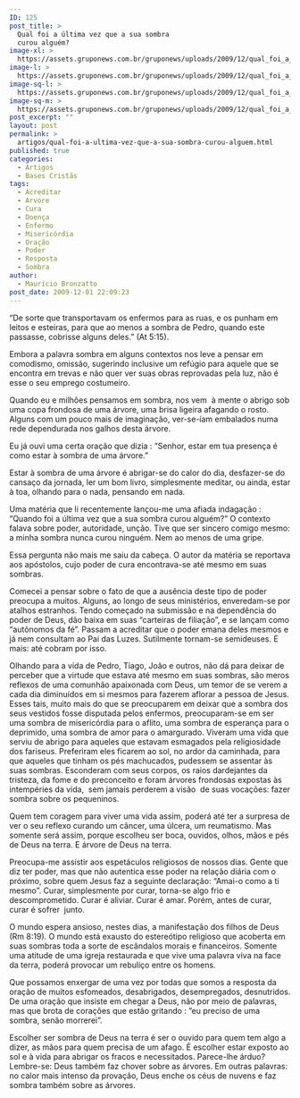 ```yaml
---
ID: 125
post_title: >
  Qual foi a última vez que a sua sombra
  curou alguém?
image-xl: >
  https://assets.gruponews.com.br/gruponews/uploads/2009/12/qual_foi_a_ultima_vez_que_a_sua_sombra_curou_alguem.jpg
image-l: >
  https://assets.gruponews.com.br/gruponews/uploads/2009/12/qual_foi_a_ultima_vez_que_a_sua_sombra_curou_alguem.jpg
image-sq-l: >
  https://assets.gruponews.com.br/gruponews/uploads/2009/12/qual_foi_a_ultima_vez_que_a_sua_sombra_curou_alguem.jpg
image-sq-m: >
  https://assets.gruponews.com.br/gruponews/uploads/2009/12/qual_foi_a_ultima_vez_que_a_sua_sombra_curou_alguem-720x650.jpg
post_excerpt: ""
layout: post
permalink: >
  artigos/qual-foi-a-ultima-vez-que-a-sua-sombra-curou-alguem.html
published: true
categories:
  - Artigos
  - Bases Cristãs
tags:
  - Acreditar
  - Arvore
  - Cura
  - Doença
  - Enfermo
  - Misericórdia
  - Oração
  - Poder
  - Resposta
  - Sombra
author:
  - Maurício Bronzatto
post_date: 2009-12-01 22:09:23
---
```

“De sorte que transportavam os enfermos para as ruas, e os punham em leitos e esteiras, para que ao menos a sombra de Pedro, quando este passasse, cobrisse alguns deles.” (At 5:15).

Embora a palavra sombra em alguns contextos nos leve a pensar em comodismo, omissão, sugerindo inclusive um refúgio para aquele que se encontra em trevas e não quer ver suas obras reprovadas pela luz, não é esse o seu emprego costumeiro.

Quando eu e milhões pensamos em sombra, nos vem  à mente o abrigo sob uma copa frondosa de uma árvore, uma brisa ligeira afagando o rosto. Alguns com um pouco mais de imaginação, ver-se-íam embalados numa rede dependurada nos galhos desta árvore.

Eu já ouvi uma certa oração que dizia : “Senhor, estar em tua presença é como estar à sombra de uma árvore.”

Estar à sombra de uma árvore é abrigar-se do calor do dia, desfazer-se do cansaço da jornada, ler um bom livro, simplesmente meditar, ou ainda, estar à toa, olhando para o nada, pensando em nada.

Uma matéria que li recentemente lançou-me uma afiada indagação : “Quando foi a última vez que a sua sombra curou alguém?” O contexto falava sobre poder, autoridade, unção. Tive que ser sincero comigo mesmo: a minha sombra nunca curou ninguém. Nem ao menos de uma gripe.

Essa pergunta não mais me saiu da cabeça. O autor da matéria se reportava aos apóstolos, cujo poder de cura encontrava-se até mesmo em suas sombras.

Comecei a pensar sobre o fato de que a ausência deste tipo de poder preocupa a muitos. Alguns, ao longo de seus ministérios, enveredam-se por atalhos estranhos. Tendo começado na submissão e na dependência do poder de Deus, dão baixa em suas “carteiras de filiação”, e se lançam como “autônomos da fé”. Passam a acreditar que o poder emana deles mesmos e já nem consultam ao Pai das Luzes. Sutilmente tornam-se semideuses. E mais: até cobram por isso.

Olhando para a vida de Pedro, Tiago, João e outros, não dá para deixar de perceber que a virtude que estava até mesmo em suas sombras, são meros reflexos de uma comunhão apaixonada com Deus, um temor de se verem a cada dia diminuídos em si mesmos para fazerem aflorar a pessoa de Jesus. Esses tais, muito mais do que se preocuparem em deixar que a sombra dos seus vestidos fosse disputada pelos enfermos, preocuparam-se em ser uma sombra de misericórdia para o aflito, uma sombra de esperança para o deprimido, uma sombra de amor para o amargurado. Viveram uma vida que serviu de abrigo para aqueles que estavam esmagados pela religiosidade dos fariseus. Preferiram eles ficarem ao sol, no ardor da caminhada, para que aqueles que tinham os pés machucados, pudessem se assentar às suas sombras. Esconderam com seus corpos, os raios dardejantes da tristeza, da fome e do preconceito e foram árvores frondosas expostas às intempéries da vida,  sem jamais perderem a visão  de suas vocações: fazer sombra sobre os pequeninos.

Quem tem coragem para viver uma vida assim, poderá até ter a surpresa de ver o seu reflexo curando um câncer, uma úlcera, um reumatismo. Mas somente será assim, porque escolheu ser boca, ouvidos, olhos, mãos e pés de Deus na terra. E árvore de Deus na terra.

Preocupa-me assistir aos espetáculos religiosos de nossos dias. Gente que diz ter poder, mas que não autentica esse poder na relação diária com o próximo, sobre quem Jesus faz a seguinte declaração: “Amai-o como a ti mesmo”. Curar, simplesmente por curar, torna-se algo frio e descomprometido. Curar é aliviar. Curar é amar. Porém, antes de curar, curar é sofrer  junto.

O mundo espera ansioso, nestes dias, a manifestação dos filhos de Deus (Rm 8:19). O mundo está exausto do estereótipo religioso que acoberta em suas sombras toda a sorte de escândalos morais e financeiros. Somente uma atitude de uma igreja restaurada e que vive uma palavra viva na face da terra, poderá provocar um rebuliço entre os homens.

Que possamos enxergar de uma vez por todas que somos a resposta da oração de muitos esfomeados, desabrigados, desempregados, desnutridos. De uma oração que insiste em chegar a Deus, não por meio de palavras, mas que brota de corações que estão gritando : ”eu preciso de uma sombra, senão morrerei”.

Escolher ser sombra de Deus na terra é ser o ouvido para quem tem algo a dizer, as mãos para quem precisa de um afago. É escolher estar exposto ao sol e à vida para abrigar os fracos e necessitados. Parece-lhe árduo? Lembre-se: Deus também faz chover sobre as árvores. Em outras palavras: no calor mais intenso da provação, Deus enche os céus de nuvens e faz sombra também sobre as árvores.